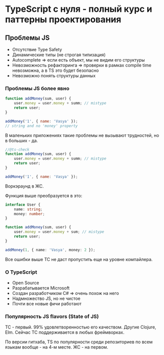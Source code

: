 # TypeScript с нуля - полный курс и паттерны проектирования

## Проблемы JS

* Отсутствие Type Safety
* Динамические типы (не строгая типизация)
* Autocomplete => если есть объект, мы не видим его структуры
* Невозможность рефакторинга => проверки в рамках compile time невозможна, а в TS это будет безопасно
* Невозможно понять структуры данных

### Проблемы JS более явно

```javascript
function addMoney(sum, user) {
    user.money = user.money + summ; // mistype
    return user;
}

addMoney('1', { name: 'Vasya' });
// string and no 'money' property
```

В маленьких приложениях такие проблемы не вызывают трудностей, но в больших - да.

```javascript
//@ts-check
function addMoney(sum, user) {
    user.money = user.money + summ; // mistype
    return user;
}

addMoney('1', { name: 'Vasya' });
```

Воркэраунд в ЖС.

Функция выше преобразуется в это:

```typescript
interface User {
    name: string;
    money: number;
}

function addMoney(sum, user) {
    user.money = user.money + sum; // mistype
    return user;
}

addMoney(1, { name: 'Vasya', money: 2 });
```

Все ошибки выше ТС не даст пропустить еще на уровне компайлера.

### О TypeScript

* Open Source
* Разрабатывается Microsoft
* Создан разработчиком C# => очень похож на него
* Надмножество JS, но не чистое
* Почти все новые фичи работают 

### Популярность JS flavors (State of JS)

ТС - первый. 99% удовлетворенностью его качеством. Другие Clojure, Elm. Сейчас ТС поддерживается в любых фреймворках.

По версии гитхаба, TS по популярности среди репозиториев по всем языкам вообще - на 4-м месте. ЖС - на первом.
